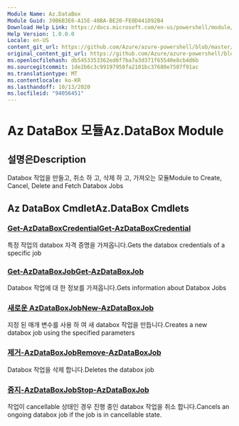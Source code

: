 ```yaml
---
Module Name: Az.DataBox
Module Guid: 39B6B3E6-A15E-48BA-BE20-FE0D441D92B4
Download Help Link: https://docs.microsoft.com/en-us/powershell/module/az.databox
Help Version: 1.0.0.0
Locale: en-US
content_git_url: https://github.com/Azure/azure-powershell/blob/master/src/DataBox/DataBox/help/Az.DataBox.md
original_content_git_url: https://github.com/Azure/azure-powershell/blob/master/src/DataBox/DataBox/help/Az.DataBox.md
ms.openlocfilehash: db5453353362ed6f7ba7a3d371f65540e8cb4d6b
ms.sourcegitcommit: 1de2b6c3c99197958fa2101bc37680e7507f91ac
ms.translationtype: MT
ms.contentlocale: ko-KR
ms.lasthandoff: 10/13/2020
ms.locfileid: "94056451"
---
```

# <span data-ttu-id="68da1-101">Az DataBox 모듈</span><span class="sxs-lookup"><span data-stu-id="68da1-101">Az.DataBox Module</span></span>
## <span data-ttu-id="68da1-102">설명은</span><span class="sxs-lookup"><span data-stu-id="68da1-102">Description</span></span>
<span data-ttu-id="68da1-103">Databox 작업을 만들고, 취소 하 고, 삭제 하 고, 가져오는 모듈</span><span class="sxs-lookup"><span data-stu-id="68da1-103">Module to Create, Cancel, Delete and Fetch Databox Jobs</span></span>

## <span data-ttu-id="68da1-104">Az DataBox Cmdlet</span><span class="sxs-lookup"><span data-stu-id="68da1-104">Az.DataBox Cmdlets</span></span>
### [<span data-ttu-id="68da1-105">Get-AzDataBoxCredential</span><span class="sxs-lookup"><span data-stu-id="68da1-105">Get-AzDataBoxCredential</span></span>](Get-AzDataBoxCredential.md)
<span data-ttu-id="68da1-106">특정 작업의 databox 자격 증명을 가져옵니다.</span><span class="sxs-lookup"><span data-stu-id="68da1-106">Gets the databox credentials of a specific job</span></span>

### [<span data-ttu-id="68da1-107">Get-AzDataBoxJob</span><span class="sxs-lookup"><span data-stu-id="68da1-107">Get-AzDataBoxJob</span></span>](Get-AzDataBoxJob.md)
<span data-ttu-id="68da1-108">Databox 작업에 대 한 정보를 가져옵니다.</span><span class="sxs-lookup"><span data-stu-id="68da1-108">Gets information about Databox Jobs</span></span>

### [<span data-ttu-id="68da1-109">새로운 AzDataBoxJob</span><span class="sxs-lookup"><span data-stu-id="68da1-109">New-AzDataBoxJob</span></span>](New-AzDataBoxJob.md)
<span data-ttu-id="68da1-110">지정 된 매개 변수를 사용 하 여 새 databox 작업을 만듭니다.</span><span class="sxs-lookup"><span data-stu-id="68da1-110">Creates a new databox job using the specified parameters</span></span>

### [<span data-ttu-id="68da1-111">제거-AzDataBoxJob</span><span class="sxs-lookup"><span data-stu-id="68da1-111">Remove-AzDataBoxJob</span></span>](Remove-AzDataBoxJob.md)
<span data-ttu-id="68da1-112">Databox 작업을 삭제 합니다.</span><span class="sxs-lookup"><span data-stu-id="68da1-112">Deletes the databox job</span></span>

### [<span data-ttu-id="68da1-113">중지-AzDataBoxJob</span><span class="sxs-lookup"><span data-stu-id="68da1-113">Stop-AzDataBoxJob</span></span>](Stop-AzDataBoxJob.md)
<span data-ttu-id="68da1-114">작업이 cancellable 상태인 경우 진행 중인 databox 작업을 취소 합니다.</span><span class="sxs-lookup"><span data-stu-id="68da1-114">Cancels an ongoing databox job if the job is in cancellable state.</span></span>

